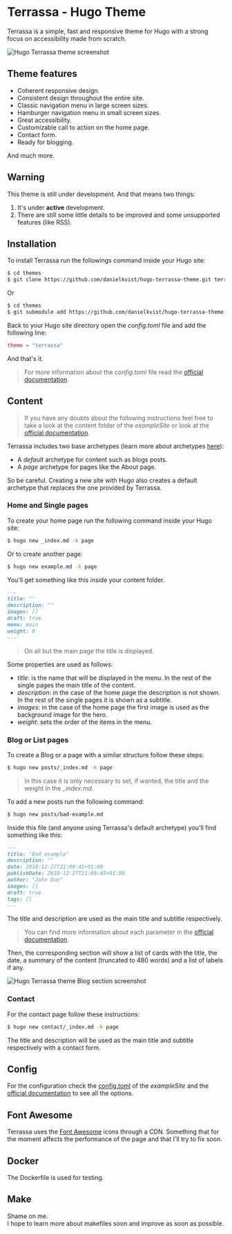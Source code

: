 # Terrassa - Hugo Theme

Terrassa is a simple, fast and responsive theme for Hugo with a strong focus on accessibility made from scratch.

![Hugo Terrassa theme screenshot](https://github.com/danielkvist/hugo-terrassa-theme/blob/master/images/screenshot.png)

## Theme features

- Coherent responsive design.
- Consistent design throughout the entire site.
- Classic navigation menu in large screen sizes.
- Hamburger navigation menu in small screen sizes.
- Great accessibility.
- Customizable call to action on the home page.
- Contact form.
- Ready for blogging.

And much more.

## Warning

This theme is still under development. And that means two things:

1. It's under **active** development.
2. There are still some little details to be improved and some unsupported features (like RSS).

## Installation

To install Terrassa run the followings command inside your Hugo site:

```bash
$ cd themes
$ git clone https://github.com/danielkvist/hugo-terrassa-theme.git terrassa
```

Or

```bash
$ cd themes
$ git submodule add https://github.com/danielkvist/hugo-terrassa-theme.git terrassa
```

Back to your Hugo site directory open the *config.toml* file and add the following line:

```toml
theme = "terrassa"
```

And that's it.

> For more information about the *config.toml* file read the [official documentation](https://gohugo.io/getting-started/configuration/).

## Content

> If you have any doubts about the following instructions feel free to take a look at the content folder of the *exampleSite* or look at the [official documentation](https://gohugo.io/content-management/).

Terrassa includes two base archetypes (learn more about archetypes [here](https://gohugo.io/content-management/archetypes/)):
* A *default* archetype for content such as blogs posts.
* A *page* archetype for pages like the About page.

So be careful. Creating a new site with Hugo also creates a default archetype that replaces the one provided by Terrassa.

### Home and Single pages

To create your home page run the following command inside your Hugo site:

```bash
$ hugo new _index.md -k page
```

Or to create another page:

```bash
$ hugo new example.md -k page
```

You'll get something like this inside your content folder.

```markdown
---
title: ""
description: ""
images: []
draft: true
menu: main
weight: 0
---
```

> On all but the main page the title is displayed.

Some properties are used as follows:
* *title*: is the name that will be displayed in the menu. In the rest of the single pages the main title of the content.
* *description*: in the case of the home page the description is not shown. In the rest of the single pages it is shown as a subtitle.
* *images*: in the case of the home page the first image is used as the background image for the hero.
* *weight*: sets the order of the items in the menu.

### Blog or List pages

To create a Blog or a page with a similar structure follow these steps:

```bash
$ hugo new posts/_index.md -k page
```

> In this case it is only necessary to set, if wanted, the title and the weight in the *_index.md*.

To add a new posts run the following command:

```bash
$ hugo new posts/bad-example.md
```

Inside this file (and anyone using Terrassa's default archetype) you'll find something like this:

```markdown
---
title: "Bad example"
description: ""
date: 2018-12-27T21:09:45+01:00
publishDate: 2018-12-27T21:09:45+01:00
author: "John Doe"
images: []
draft: true
tags: []
---
```
The title and description are used as the main title and subtitle respectively.

> You can find more information about each parameter in the [official documentation](https://gohugo.io/content-management/front-matter/).

Then, the corresponding section will show a list of cards with the title, the date, a summary of the content (truncated to 480 words) and a list of labels if any.

![Hugo Terrassa theme Blog section screenshot](https://github.com/danielkvist/hugo-terrassa-theme/blob/master/images/blog-screenshot.png)

### Contact

For the contact page follow these instructions:

```bash
$ hugo new contact/_index.md -k page
```

The title and description will be used as the main title and subtitle respectively with a contact form.

## Config

For the configuration check the [config.toml](https://github.com/danielkvist/hugo-terrassa-theme/blob/master/exampleSite/config.toml) of the *exampleSite* and the [official documentation](https://gohugo.io/getting-started/configuration/) to see all the options.

## Font Awesome

Terrassa uses the [Font Awesome](https://fontawesome.com/) icons through a CDN. Something that for the moment affects the performance of the page and that I'll try to fix soon.

## Docker

The Dockerfile is used for testing. 

## Make

Shame on me.  
I hope to learn more about makefiles soon and improve as soon as possible.